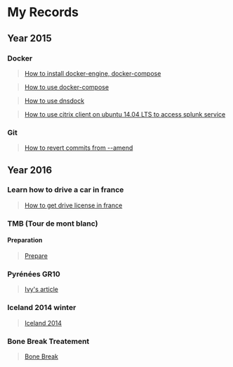# My Records

## Year 2015

### Docker

> [How to install docker-engine, docker-compose](#!/record/2015_11_25_11_35.md)

> [How to use docker-compose](#!/record/2015_11_25_13_59.md)

> [How to use dnsdock](#!/record/2015_11_26_12_38.md)

> [How to use citrix client on ubuntu 14.04 LTS to access splunk service](#!/record/2015_12_03_15_56.md)

### Git

> [How to revert commits from --amend](#!/record/2015_12_11_17_37.md)

## Year 2016

### Learn how to drive a car in france

> [How to get drive license in france](#!/record/2016_05_02_23_25.md)

### TMB (Tour de mont blanc)

#### Preparation

> [Prepare](#!/record/2016_04_30_15_03.md)

### Pyrénées GR10

> [Ivy's article](#!/record/2016_05_22_12_00.md)

### Iceland 2014 winter

> [Iceland 2014](#!/record/2016_06_27_21_08.md)

### Bone Break Treatement

> [Bone Break](#!/record/2016_07_11_12_30.md)

